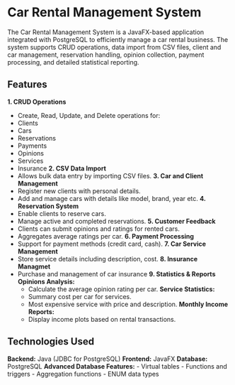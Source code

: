 # Car Rental Management System
The Car Rental Management System is a JavaFX-based application integrated with PostgreSQL to efficiently manage a car rental business.
The system supports CRUD operations, data import from CSV files, client and car management, reservation handling, opinion collection, payment processing, and detailed statistical reporting.

## Features
**1. CRUD Operations**
  - Create, Read, Update, and Delete operations for:
  - Clients
  - Cars
  - Reservations
  - Payments
  - Opinions
  - Services
  - Insurance
**2. CSV Data Import**
  - Allows bulk data entry by importing CSV files.
**3. Car and Client Management**
  - Register new clients with personal details.
  - Add and manage cars with details like model, brand, year etc.
**4. Reservation System**
  - Enable clients to reserve cars.
  - Manage active and completed reservations.
**5. Customer Feedback**
  - Clients can submit opinions and ratings for rented cars.
  - Aggregates average ratings per car.
**6.  Payment Processing**
  - Support for payment methods (credit card, cash).
**7. Car Service Management**
  - Store service details including description, cost.
**8. Insurance Managmet**
  - Purchase and management of car insurance
**9. Statistics & Reports**
  **Opinions Analysis:**
    - Calculate the average opinion rating per car.
  **Service Statistics:**
    - Summary cost per car for services.
    - Most expensive service with price and description.
  **Monthly Income Reports:** 
    - Display income plots based on rental transactions.
## Technologies Used
  **Backend:** Java (JDBC for PostgreSQL)
  **Frontend:** JavaFX
  **Database:** PostgreSQL
  **Advanced Database Features:**
    - Virtual tables
    - Functions and triggers
    - Aggregation functions
    - ENUM data types
